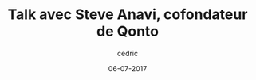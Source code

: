 ---
layout: video
title: "Talk avec Steve Anavi, cofondateur de Qonto"
youtube_slug: "mZiUCl_C1As"
date: 06-07-2017
author: cedric
labels:
  - talk
pushed: true
thumbnail: 2017-07-06-talk-avec-steve-anavi-cofondateur-de-qonto.jpg
description: "Pour ce nouvel ApéroTalk, nous recevrons Steve Anavi, cofondateur et président de Qonto, la start-up fintech française qui veut simplifier les démarches bancaires !"
---